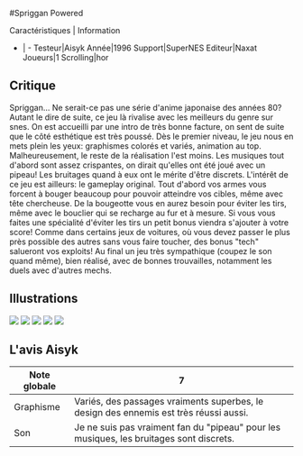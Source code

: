 #Spriggan Powered

Caractéristiques | Information
- | -
Testeur|Aisyk
Année|1996
Support|SuperNES
Editeur|Naxat
Joueurs|1
Scrolling|hor

## Critique
Spriggan... Ne serait-ce pas une série d'anime japonaise des années 80? Autant le dire de suite, ce jeu là rivalise avec les meilleurs du genre sur snes. On est accueilli par une intro de très bonne facture, on sent de suite que le côté esthétique est très poussé. Dès le premier niveau, le jeu nous en mets plein les yeux: graphismes colorés et variés, animation au top. Malheureusement, le reste de la réalisation l'est moins. Les musiques tout d'abord sont assez crispantes, on dirait qu'elles ont été joué avec un pipeau! Les bruitages quand à eux ont le mérite d'être discrets. L'intérêt de ce jeu est ailleurs: le gameplay original. Tout d'abord vos armes vous forcent à bouger beaucoup pour pouvoir atteindre vos cibles, même avec tête chercheuse. De la bougeotte vous en aurez besoin pour éviter les tirs, même avec le bouclier qui se recharge au fur et à mesure. Si vous vous faites une spécialité d'éviter les tirs un petit bonus viendra s'ajouter à votre score! Comme dans certains jeux de voitures, où vous devez passer le plus près possible des autres sans vous faire toucher, des bonus "tech" salueront vos exploits! Au final un jeu très sympathique (coupez le son quand même), bien réalisé, avec de bonnes trouvailles, notamment les duels avec d'autres mechs.

## Illustrations
![](http://www.shmup.com/images/thumbs/spriggan.jpg)
![](http://www.shmup.com/images/thumbs/spriggan-2.jpg)
![](http://www.shmup.com/images/thumbs/)
![](http://www.shmup.com/images/thumbs/)
![](http://www.shmup.com/images/thumbs/)

## L'avis Aisyk
Note globale|7
-|-
Graphisme|Variés, des passages vraiments superbes, le design des ennemis est très réussi aussi.
Son|Je ne suis pas vraiment fan du "pipeau" pour les musiques, les bruitages sont discrets.
